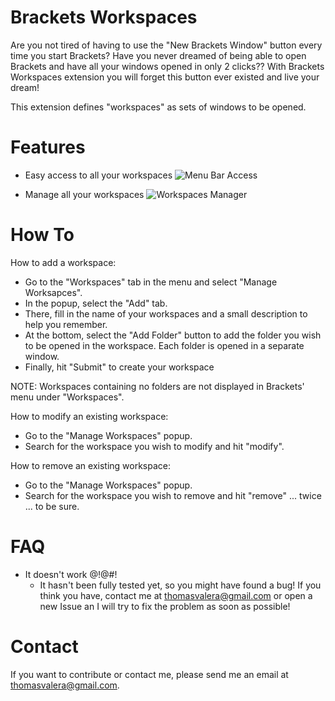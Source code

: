 Brackets Workspaces
===================

Are you not tired of having to use the "New Brackets Window" button every time you start Brackets?
Have you never dreamed of being able to open Brackets and have all your windows opened in only 2 clicks??
With Brackets Workspaces extension you will forget this button ever existed and live your dream!

This extension defines "workspaces" as sets of windows to be opened.

Features
===================

* Easy access to all your workspaces
![Menu Bar Access](https://raw.github.com/thomasvalera/Brackets-Workspaces/master/images/Brackets-Workspaces-menu.png)

* Manage all your workspaces
![Workspaces Manager](https://raw.github.com/thomasvalera/Brackets-Workspaces/master/images/Brackets-Workspaces-Manager.png)

How To
===================

How to add a workspace:

* Go to the "Workspaces" tab in the menu and select "Manage Worksapces".
* In the popup, select the "Add" tab.
* There, fill in the name of your workspaces and a small description to help you remember.
* At the bottom, select the "Add Folder" button to add the folder you wish to be opened in the workspace.
  Each folder is opened in a separate window.
* Finally, hit "Submit" to create your workspace

NOTE: Workspaces containing no folders are not displayed in Brackets' menu under "Workspaces".

How to modify an existing workspace:

* Go to the "Manage Workspaces" popup.
* Search for the workspace you wish to modify and hit "modify".

How to remove an existing workspace:

* Go to the "Manage Workspaces" popup.
* Search for the workspace you wish to remove and hit "remove" ... twice ... to be sure.

FAQ
===================
* It doesn't work @!@#!
  - It hasn't been fully tested yet, so you might have found a bug! If you think you have, contact me at thomasvalera@gmail.com or open a new Issue an I will try to fix the problem as soon as possible!

Contact
===================
If you want to contribute or contact me, please send me an email at thomasvalera@gmail.com.
